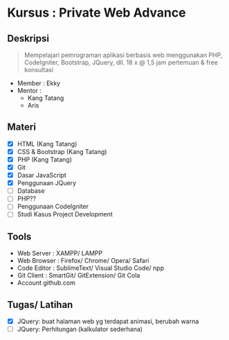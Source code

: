 # Kursus : Private Web Advance #
## Deskripsi ##
> Mempelajari pemrograman aplikasi berbasis web menggunakan PHP, CodeIgniter, Bootstrap, JQuery, dll.
> 18 x @ 1,5 jam pertemuan & free konsultasi

- Member : Ekky
- Mentor : 
	- Kang Tatang
	- Aris

## Materi ##
- [x] HTML (Kang Tatang)
- [x] CSS & Bootstrap (Kang Tatang)
- [x] PHP (Kang Tatang)
- [x] Git
- [x] Dasar JavaScript
- [x] Penggunaan JQuery
- [ ] Database
- [ ] PHP??
- [ ] Penggunaan CodeIgniter
- [ ] Studi Kasus Project Development

## Tools ##
- Web Server : XAMPP/ LAMPP
- Web Browser : Firefox/ Chrome/ Opera/ Safari
- Code Editor : SublimeText/ Visual Studio Code/ npp
- Git Client : SmartGit/ GitExtension/ Git Cola
- Account github.com

## Tugas/ Latihan ##
- [x] JQuery: buat halaman web yg terdapat animasi, berubah warna
- [ ] JQuery: Perhitungan (kalkulator sederhana)